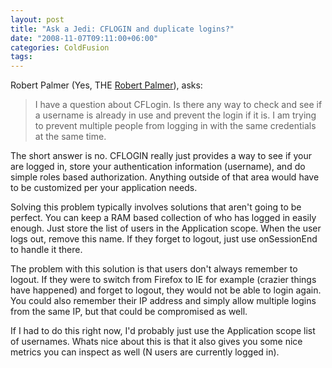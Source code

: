 ```yaml
---
layout: post
title: "Ask a Jedi: CFLOGIN and duplicate logins?"
date: "2008-11-07T09:11:00+06:00"
categories: ColdFusion 
tags: 
---
```


Robert Palmer (Yes, THE <a href="http://en.wikipedia.org/wiki/Robert_Palmer_(singer)">Robert Palmer</a>), asks:

<blockquote>
<p>
I have a question about CFLogin. Is there any way to
check and see if a username is already in use and prevent the login if it is. I am trying to prevent multiple people from logging in with the same credentials at the same time.
</p>
</blockquote>
<!--more-->
The short answer is no. CFLOGIN really just provides a way to see if your are logged in, store your authentication information (username), and do simple roles based authorization. Anything outside of that area would have to be customized per your application needs.

Solving this problem typically involves solutions that aren't going to be perfect. You can keep a RAM based collection of who has logged in easily enough. Just store the list of users in the Application scope. When the user logs out, remove this name. If they forget to logout, just use onSessionEnd to handle it there. 

The problem with this solution is that users don't always remember to logout. If they were to switch from Firefox to IE for example (crazier things have happened) and forget to logout, they would not be able to login again. You could also remember their IP address and simply allow multiple logins from the same IP, but that could be compromised as well. 

If I had to do this right now, I'd probably just use the Application scope list of usernames. Whats nice about this is that it also gives you some nice metrics you can inspect as well (N users are currently logged in).